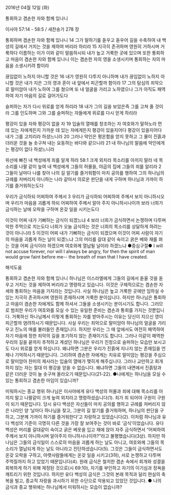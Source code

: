 2016년 04월 12일 (화)

통회하고 겸손한 자와 함께 있나니



이사야 57:14 - 58:5 / 새찬송가 278 장


통회하며 겸손한 자와 함께 있나니
14 그가 말하기를 돋우고 돋우어 길을 수축하여 내 백성의 길에서 거치는 것을 제하여 버리라 하리라 15 지극히 존귀하며 영원히 거하시며 거룩하다 이름하는 이가 이와 같이 말씀하시되 내가 높고 거룩한 곳에 있으며 또한 통회하고 마음이 겸손한 자와 함께 있나니 이는 겸손한 자의 영을 소생시키며 통회하는 자의 마음을 소생시키려 함이라 

끊임없이 노하지 아니할 것은 
16 내가 영원히 다투지 아니하며 내가 끊임없이 노하지 아니할 것은 내가 지은 그의 영과 혼이 내 앞에서 피곤할까 함이라 17 그의 탐심의 죄악으로 말미암아 내가 노하여 그를 쳤으며 또 내 얼굴을 가리고 노하였으나 그가 아직도 패역하여 자기 마음의 길로 걸어가도다 

슬퍼하는 자가 다시 위로를 얻게 하리라
18 내가 그의 길을 보았은즉 그를 고쳐 줄 것이라 그를 인도하며 그와 그를 슬퍼하는 자들에게 위로를 다시 얻게 하리라 

평강이 있을 자와 평강이 없을 자 
19 입술의 열매를 창조하는 자 여호와가 말하노라 먼 데 있는 자에게든지 가까운 데 있는 자에게든지 평강이 있을지어다 평강이 있을지어다 내가 그를 고치리라 하셨느니라 20 그러나 악인은 평온함을 얻지 못하고 그 물이 진흙과 더러운 것을 늘 솟구쳐 내는 요동하는 바다와 같으니라 21 내 하나님의 말씀에 악인에게는 평강이 없다 하셨느니라

위선에 빠진 내 백성에게 죄를 알게 하라 
58:1 크게 외치라 목소리를 아끼지 말라 네 목소리를 나팔 같이 높여 내 백성에게 그들의 허물을, 야곱의 집에 그들의 죄를 알리라 2 그들이 날마다 나를 찾아 나의 길 알기를 즐거워함이 마치 공의를 행하여 그의 하나님의 규례를 저버리지 아니하는 나라 같아서 의로운 판단을 내게 구하며 하나님과 가까이 하기를 즐거워하는도다

우리가 금식하되 어찌하여 주께서 
3 우리가 금식하되 어찌하여 주께서 보지 아니하시오며 우리가 마음을 괴롭게 하되 어찌하여 주께서 알아 주지 아니하시나이까 보라 너희가 금식하는 날에 오락을 구하며 온갖 일을 시키는도다 

이것이 어찌 내가 기뻐하는 금식이 되겠느냐
4 보라 너희가 금식하면서 논쟁하며 다투며 악한 주먹으로 치는도다 너희가 오늘 금식하는 것은 너희의 목소리를 상달하게 하려는 것이 아니니라 5 이것이 어찌 내가 기뻐하는 금식이 되겠으며 이것이 어찌 사람이 자기의 마음을 괴롭게 하는 날이 되겠느냐 그의 머리를 갈대 같이 숙이고 굵은 베와 재를 펴는 것을 어찌 금식이라 하겠으며 여호와께 열납될 날이라 하겠느냐
●중심구절● I will not accuse forever, nor will I always be angry, for then the spirit of man would grow faint before me-- the breath of man that I have created.

해석도움





통회하고 겸손한 자와 함께 있나니
하나님은 이스라엘에게 그들의 길에서 돋울 것을 돋우고 거치는 것을 제하여 버리라고 명령하고 있습니다. 이것은 구체적으로는 겸손한 자세와 통회하는 마음을 가지라는 것입니다. 사실 하나님은 높고 거룩한 곳에만 임하실 수 있는 지극히 존귀하시며 영원히 존재하시며 거룩한 분이십니다. 하지만 하나님은 통회하고 마음이 겸손한 자에게도 함께 하셔서 그들을 소생시키는 분이시기도 합니다. 그러므로 범죄한 우리가 여호와를 모실 수 있는 유일한 준비는 겸손과 통회를 가지는 것뿐입니다. 거룩하신 하나님께서 이렇게 통회하는 자를 받아주시는 이유는 당신이 지으신 영이 피곤할까 염려하시기 때문입니다. 사실 우리는 죄악으로 말미암아 하나님의 얼굴을 가리우고 진노의 매를 불러들인 존재입니다. 하지만 우리는 그 매 앞에서도 여전히 패역하여 자기 마음에 정한 죄악의 길을 포기하지 않는 존재이기도 합니다. 그러나 이같이 패역한 우리의 길을 끝까지 추적하고 계셨던 하나님은 우리가 진정으로 슬퍼하는 모습만 보시고도 다시 위로를 얻게 하십니다. 왜냐하면 그분은 우리가 진흙에 지나지 않는 존재임을 언제나 기억하시기 때문입니다. 그리하여 겸손한 자에게는 치유로 말미암는 평강을 주심으로 말미암아 찬미의 제사라는 입술의 열매가 맺히게 해주십니다. 그러나 교만하고 회개하지 않는 자는 절대 이 평강을 얻을 수 없습니다. 왜냐하면 그들의 내면에서 진흙탕과 같은 더러운 것이 늘 솟구쳐 올라오기 때문입니다(21-22).
●나에게는 하나님을 모실 수 있는 통회하고 겸손한 마임이 있습니까?

미워하시는 종교 행위
하나님은 이사야에게 유다 백성의 허물과 죄에 대해 목소리를 아끼지 말고 나팔같이 크게 높여 외치라고 명령하셨습니다(1). 죄가 죄 되어야 구원이 구원이 되기 때문입니다. 당시 유다 백성은 자신들이 마치 공의를 행하고 규례를 저버리지 않은 나라인 양 ‘날마다 하나님을 찾고, 그분의 길 알기를 즐거워하며, 하나님의 판단을 구하고, 그분께 가까이 하기를 즐거워한다’고 자랑하고 있었습니다(2). 이처럼 하나님과 유다 백성의 기준이 극명히 다른 것을 가장 잘 보여주는 것이 바로 ‘금식’이었습니다. 유다 백성은 머리를 갈대같이 숙이고 굵은 베옷을 입고 재에 앉아 자주 금식하면서 “어찌하여 주께서 보지 아니하시며 알아주지 아니하시나이까?”라고 불평했습니다(3상). 하지만 하나님은 그들의 금식일이 스스로의 마음을 괴롭게 하는 날도 아니고, 여호와께 그들의 목소리가 열납되게 하는 날도 아니라고 진단하셨습니다(5). 그것은 그들이 금식하면서도 온갖 오락을 구하고, 아랫사람들에게는 온갖 일을 시키고(3하), 서로 논쟁하고 다투며 주먹질까지 하고 있었기 때문입니다(4). 원래 금식은 철저한 겸손 속에서 회개와 성결을 회복하게 하기 위해 제정된 것으로(시 69:10), 자기를 부인하고 자기의 이기심과 정욕을 깨트리기 위한 것입니다. 하지만 유다 백성의 금식은 그것의 본래 목적과 달리 현실의 축복을 빌고, 종교적 자랑을 과시하기 위한 수단으로 악용되고 있었던 것입니다.
● 나의 금식과 종교 행위에는 하나님께서 미워하시는 모습이 없습니까?